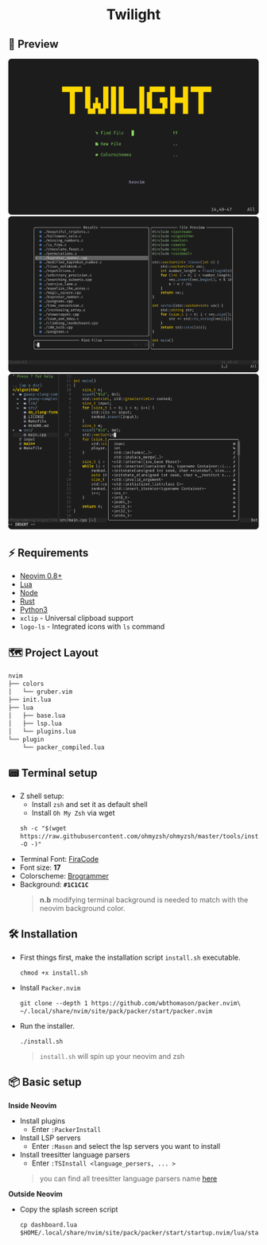 <h1 align="center">
	Twilight
</h1>

## 🎴 **Preview**
![](assets/splash_screen.png)
![](assets/telescope.png)
![](assets/tree_lsp.png)

## ⚡ **Requirements**
* [Neovim 0.8+](https://github.com/neovim/neovim/releases/tag/stable)
* [Lua](https://www.lua.org/)
* [Node](https://nodejs.org/en)
* [Rust](https://www.rust-lang.org/)
* [Python3](https://www.python.org/)
* `xclip` - Universal clipboad support
* `logo-ls` - Integrated icons with `ls` command 

## 🗺️ **Project Layout**
```
nvim
├── colors
│   └── gruber.vim
├── init.lua
├── lua
│   ├── base.lua
│   ├── lsp.lua
│   └── plugins.lua
└── plugin
    └── packer_compiled.lua
```

## 📟 **Terminal setup**
* Z shell setup:
	* Install `zsh` and set it as default shell
	* Install `Oh My Zsh` via wget
	```
	sh -c "$(wget https://raw.githubusercontent.com/ohmyzsh/ohmyzsh/master/tools/install.sh -O -)"
	```
* Terminal Font: [FiraCode](https://github.com/ryanoasis/nerd-fonts/releases/download/v2.3.3/FiraCode.zip)
* Font size: **17**
* Colorscheme: [Brogrammer](https://gogh-co.github.io/Gogh/)
* Background: **`#1C1C1C`**
	> **n.b** modifying terminal background is needed to match with the neovim background color.

## 🛠️ **Installation**
* First things first, make the installation script `install.sh` executable.
	```shell
	chmod +x install.sh 
	```
* Install `Packer.nvim`

	```shell		
	git clone --depth 1 https://github.com/wbthomason/packer.nvim\
	~/.local/share/nvim/site/pack/packer/start/packer.nvim
	```

* Run the installer.

	```
	./install.sh
	```
	> `install.sh` will spin up your neovim and zsh


## 📦 **Basic setup**

**Inside Neovim**

* Install plugins 
	* Enter `:PackerInstall`
* Install LSP servers
	* Enter `:Mason` and select the lsp servers you want to install
* Install treesitter language parsers
	* Enter `:TSInstall <language_persers, ... >`
	> you can find all treesitter language parsers name [here](https://github.com/nvim-treesitter/nvim-treesitter)

**Outside Neovim**

* Copy the splash screen script
	```sehll
	cp dashboard.lua $HOME/.local/share/nvim/site/pack/packer/start/startup.nvim/lua/startup/themes/dashboard.lua
	```

